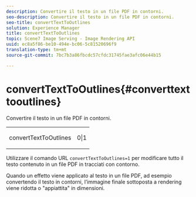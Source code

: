 ```yaml
---
description: Convertire il testo in un file PDF in contorni.
seo-description: Convertire il testo in un file PDF in contorni.
seo-title: convertTextToOutlines
solution: Experience Manager
title: convertTextToOutlines
topic: Scene7 Image Serving - Image Rendering API
uuid: ec8a5f86-be10-494e-bc06-5c81520696f9
translation-type: tm+mt
source-git-commit: 7bc7b3a86fbcdc57cfdc31745fae3afc06e44b15

---
```



# convertTextToOutlines{#converttexttooutlines}

Convertire il testo in un file PDF in contorni.

<table id="simpletable_FDE0D8786BC747AF87A336452500E695"> 
 <tr class="strow"> 
  <td class="stentry"> <p><span class="codeph"> convertTextToOutlines</span> </p> </td> 
  <td class="stentry"> <p>0|1 </p></td> 
 </tr> 
</table>

Utilizzare il comando URL `convertTextToOutlines=1` per modificare tutto il testo contenuto in un file PDF in tracciati con contorno.

Quando un effetto viene applicato al testo in un file PDF, ad esempio convertendo il testo in contorni, l’immagine finale sottoposta a rendering viene ridotta o &quot;appiattita&quot; in dimensioni.

